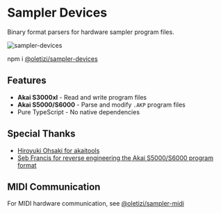 # Sampler Devices

Binary format parsers for hardware sampler program files.

![sampler-devices](https://github.com/oletizi/ol_dsp/actions/workflows/sampler-devices.yml/badge.svg)

npm i [@oletizi/sampler-devices](https://www.npmjs.com/package/@oletizi/sampler-devices)

## Features

* **Akai S3000xl** - Read and write program files
* **Akai S5000/S6000** - Parse and modify `.AKP` program files
* Pure TypeScript - No native dependencies

## Special Thanks

* [Hiroyuki Ohsaki for akaitools](https://www.lsnl.jp/~ohsaki/software/akaitools/)
* [Seb Francis for reverse engineering the Akai S5000/S6000 program format](https://burnit.co.uk/AKPspec/)

## MIDI Communication

For MIDI hardware communication, see [@oletizi/sampler-midi](https://www.npmjs.com/package/@oletizi/sampler-midi)
